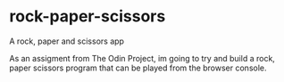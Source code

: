 # rock-paper-scissors
A rock, paper and scissors app

As an assigment from The Odin Project, im going to try and build a rock, paper scissors program that can be played from the browser console.


